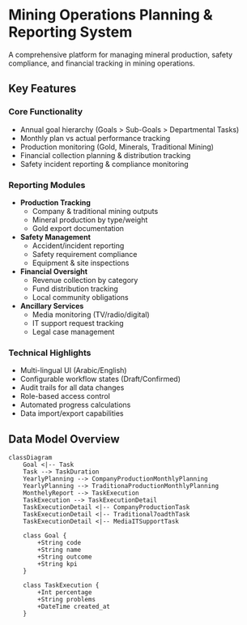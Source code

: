 # Mining Operations Planning & Reporting System

A comprehensive platform for managing mineral production, safety compliance, and financial tracking in mining operations.

## Key Features

### Core Functionality
- Annual goal hierarchy (Goals > Sub-Goals > Departmental Tasks)
- Monthly plan vs actual performance tracking
- Production monitoring (Gold, Minerals, Traditional Mining)
- Financial collection planning & distribution tracking
- Safety incident reporting & compliance monitoring

### Reporting Modules
- **Production Tracking**
  - Company & traditional mining outputs
  - Mineral production by type/weight
  - Gold export documentation
- **Safety Management**
  - Accident/incident reporting
  - Safety requirement compliance
  - Equipment & site inspections
- **Financial Oversight**
  - Revenue collection by category
  - Fund distribution tracking
  - Local community obligations
- **Ancillary Services**
  - Media monitoring (TV/radio/digital)
  - IT support request tracking
  - Legal case management

### Technical Highlights
- Multi-lingual UI (Arabic/English)
- Configurable workflow states (Draft/Confirmed)
- Audit trails for all data changes
- Role-based access control
- Automated progress calculations
- Data import/export capabilities

## Data Model Overview
```mermaid
classDiagram
    Goal <|-- Task
    Task --> TaskDuration
    YearlyPlanning --> CompanyProductionMonthlyPlanning
    YearlyPlanning --> TraditionaProductionMonthlyPlanning
    MonthelyReport --> TaskExecution
    TaskExecution --> TaskExecutionDetail
    TaskExecutionDetail <|-- CompanyProductionTask
    TaskExecutionDetail <|-- Traditional7oadthTask
    TaskExecutionDetail <|-- MediaITSupportTask
    
    class Goal {
        +String code
        +String name
        +String outcome
        +String kpi
    }
    
    class TaskExecution {
        +Int percentage
        +String problems
        +DateTime created_at
    }
